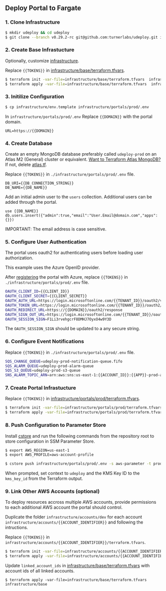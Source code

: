 
## Deploy Portal to Fargate ##


### 1. Clone Infrastructure ###
```bash
$ mkdir udeploy && cd udeploy
$ git clone --branch v0.29.2-rc git@github.com:turnerlabs/udeploy.git infrastructure
```

### 2. Create Base Infrastucture ###

Optionally, customize [infrastructure](BASE.md).

Replace `{{TOKENS}}` in [infrastructure/base/terraform.tfvars](/infrastructure/base/terraform.tfvars).
```bash
$ terraform init -var-file=infrastructure/base/terraform.tfvars  infrastructure/base 
$ terraform apply -var-file=infrastructure/base/terraform.tfvars  infrastructure/base
```

### 3. Initilize Configuration ###

```bash
$ cp infrastructure/env.template infrastructure/portals/prod/.env
```

In `infrastructure/portals/prod/.env` Replace `{{DOMAIN}}` with the portal domain.

```
URL=https://{{DOMAIN}}
```

### 4. Create Database ###

Create an empty MongoDB database preferably called `udeploy-prod` on an Atlas M2 (General) cluster or equivalent. [Want to Terraform Atlas MongoDB?](ATLAS.md) If not, delete [atlas.tf](/infrastructure/portals/prod/atlas.tf).

Replace `{{TOKENS}}` in `./infrastructure/portals/prod/.env` file.
```
DB_URI={{DB_CONNECTION_STRING}}
DB_NAME={{DB_NAME}}
```

Add an initial admin user to the `users` collection. Additional users can be added through the portal.

```
use {{DB_NAME}}
db.users.insert({"admin":true,"email":"User.Email@domain.com","apps":{}})
```

IMPORTANT: The email address is case sensitive.

### 5. Configure User Authentication ###

The portal uses oauth2 for authenticating users before loading user authorization.

This example uses the Azure OpenID provider. 

After [registering](OAUTH_AZURE.md) the portal with Azure, replace `{{TOKENS}}` in `./infrastructure/portals/prod/.env` file.

```bash
OAUTH_CLIENT_ID={{CLIENT_ID}} 
OAUTH_CLIENT_SECRET={{CLIENT_SECRET}}
OAUTH_AUTH_URL=https://login.microsoftonline.com/{{TENANT_ID}}/oauth2/v2.0/authorize
OAUTH_TOKEN_URL=https://login.microsoftonline.com/{{TENANT_ID}}/oauth2/v2.0/token
OAUTH_REDIRECT_URL=https://{{DOMAIN}}/oauth2/response
OAUTH_SIGN_OUT_URL=https://login.microsoftonline.com/{{TENANT_ID}}/oauth2/logout?client_id={{CLIENT_ID}}
OAUTH_SESSION_SIGN=F1Li3rvehgcrF8DMHJ7OyxO4w9Y3D
```

The `OAUTH_SESSION_SIGN` should be updated to a any secure string.

### 6. Configure Event Notifications ###

Replace `{{TOKENS}}` in `./infrastructure/portals/prod/.env` file.

```bash
SQS_CHANGE_QUEUE=udeploy-prod-notification-queue.fifo
SQS_ALARM_QUEUE=udeploy-prod-alarm-queue
SQS_S3_QUEUE=udeploy-prod-s3-queue
SNS_ALARM_TOPIC_ARN=arn:aws:sns:us-east-1:{{ACCOUNT_ID}}:{{APP}}-prod-alarms
```

### 7. Create Portal Infrastucture ####

Replace `{{TOKENS}}` in [infrastructure/portals/prod/terraform.tfvars](/infrastructure/portals/prod/terraform.tfvars).

```bash
$ terraform init -var-file=infrastructure/portals/prod/terraform.tfvars infrastructure/portals/prod
$ terraform apply -var-file=infrastructure/portals/prod/terraform.tfvars infrastructure/portals/prod
```

### 8. Push Configuration to Parameter Store ### 

Install [cstore](https://github.com/turnerlabs/cstore) and run the following commands from the repository root to store configuration in SSM Parameter Store.

```bash
$ export AWS_REGION=us-east-1
$ export AWS_PROFILE=aws-account-profile
```

```bash
$ cstore push infrastructure/portals/prod/.env -s aws-parameter -t prod
```

When prompted, set context to `udeploy` and the KMS Key ID to the `kms_key_id` from the Terraform output.

 ### 9. Link Other AWS Accounts (optional) ### 

 To deploy resources accross multiple AWS accounts, provide permissions to each additional AWS account the portal should control. 

 Duplicate the folder `infrastructure/accounts/dev` for each account `infrastructure/accounts/{{ACCOUNT_IDENTIFIER}}` and following the intructions.

 Replace `{{TOKENS}}` in `infrastructure/accounts/{{ACCOUNT_IDENTIFIER}}/terraform.tfvars`.
```bash
$ terraform init -var-file=infrastructure/accounts/{{ACCOUNT_IDENTIFIER}}/terraform.tfvars  infrastructure/accounts/{{ACCOUNT_IDENTIFIER}} 
$ terraform apply -var-file=infrastructure/accounts/{{ACCOUNT_IDENTIFIER}}/terraform.tfvars  infrastructure/accounts/{{ACCOUNT_IDENTIFIER}}
```

Update `linked_account_ids` in [infrastructure/base/terraform.tfvars](/infrastructure/base/terraform.tfvars) with account ids of all linked accounts.

```
$ terraform apply -var-file=infrastructure/base/terraform.tfvars  infrastructure/base
```




